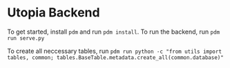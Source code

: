 # Utopia Backend
To get started, install `pdm` and run `pdm install`. To run the backend, run `pdm run serve.py`

To create all neccessary tables, run `pdm run python -c "from utils import tables, common; tables.BaseTable.metadata.create_all(common.database)"`
